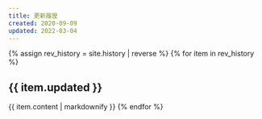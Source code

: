 ```yaml
---
title: 更新履歴
created: 2020-09-09
updated: 2022-03-04
---
```

{% assign rev_history = site.history | reverse %}
{% for item in rev_history %}
## <a name="{{ item.updated }}">{{ item.updated }}</a>
{{ item.content | markdownify }}
{% endfor %}
